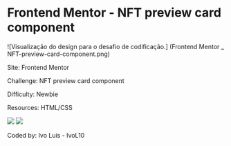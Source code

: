 # Frontend Mentor - NFT preview card component

![Visualização do design para o desafio de codificação.] (Frontend Mentor _ NFT-preview-card-component.png)

Site: Frontend Mentor

Challenge: NFT preview card component

Difficulty: Newbie

Resources: HTML/CSS

<img src="https://img.shields.io/badge/HTML5-E34F26?style=for-the-badge&logo=html5&logoColor=white"/> <img src="https://img.shields.io/badge/CSS3-1572B6?style=for-the-badge&logo=css3&logoColor=white"/>

Coded by: Ivo Luis - IvoL10
